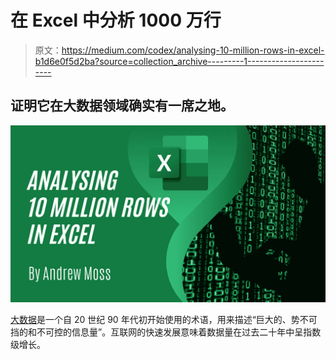 # 在 Excel 中分析 1000 万行

> 原文：<https://medium.com/codex/analysing-10-million-rows-in-excel-b1d6e0f5d2ba?source=collection_archive---------1----------------------->

## 证明它在大数据领域确实有一席之地。

![](img/da06ee42b07440aa72c123337d82d6cd.png)

[大数据](https://www.dataversity.net/brief-history-big-data/)是一个自 20 世纪 90 年代初开始使用的术语，用来描述“巨大的、势不可挡的和不可控的信息量”。互联网的快速发展意味着数据量在过去二十年中呈指数级增长。